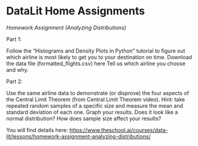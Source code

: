 # DataLit Home Assignments

*Homework Assignment (Analyzing Distributions)*

Part 1:

Follow the “Histograms and Density Plots in Python” tutorial to figure out which airline is most likely to get you to your destination on time.
Download the data file (formatted_flights.csv) here
Tell us which airline you choose and why.

Part 2:

Use the same airline data to demonstrate (or disprove) the four aspects of the Central Limit Theorem (from Central Limit Theorem video).
Hint: take repeated random samples of a specific size and measure the mean and standard deviation of each one.
Graph your results. Does it look like a normal distribution?
How does sample size affect your results?

You will find details here: https://www.theschool.ai/courses/data-lit/lessons/homework-assignment-analyzing-distributions/
